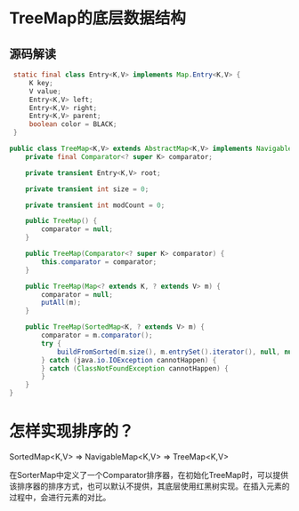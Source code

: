 # TreeMap的底层数据结构

## 源码解读

```java
 static final class Entry<K,V> implements Map.Entry<K,V> {
     K key;
     V value;
     Entry<K,V> left;
     Entry<K,V> right;
     Entry<K,V> parent;
     boolean color = BLACK;
 }
```

```java
public class TreeMap<K,V> extends AbstractMap<K,V> implements NavigableMap<K,V>, Cloneable, java.io.Serializable {
    private final Comparator<? super K> comparator;

    private transient Entry<K,V> root;

    private transient int size = 0;

    private transient int modCount = 0;

    public TreeMap() {
        comparator = null;
    }

    public TreeMap(Comparator<? super K> comparator) {
        this.comparator = comparator;
    }

    public TreeMap(Map<? extends K, ? extends V> m) {
        comparator = null;
        putAll(m);
    }

    public TreeMap(SortedMap<K, ? extends V> m) {
        comparator = m.comparator();
        try {
            buildFromSorted(m.size(), m.entrySet().iterator(), null, null);
        } catch (java.io.IOException cannotHappen) {
        } catch (ClassNotFoundException cannotHappen) {
        }
    }
}

```

# 怎样实现排序的？

SortedMap<K,V>  =>  NavigableMap<K,V> => TreeMap<K,V>

在SorterMap中定义了一个Comparator排序器，在初始化TreeMap时，可以提供该排序器的排序方式，也可以默认不提供，其底层使用红黑树实现。在插入元素的过程中，会进行元素的对比。

